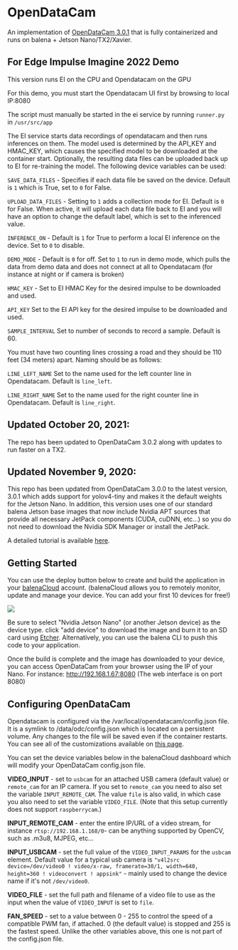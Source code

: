 # OpenDataCam
An implementation of [OpenDataCam 3.0.1](https://github.com/opendatacam/opendatacam) that is fully containerized and runs on balena + Jetson Nano/TX2/Xavier. 

## For Edge Impulse Imagine 2022 Demo
This version runs EI on the CPU and Opendatacam on the GPU

For this demo, you must start the Opendatacam UI first by browsing to local IP:8080
  
The script must manually be started in the ei service by running `runner.py` in `/usr/src/app`
  
The EI service starts data recordings of opendatacam and then runs inferences on them. The model used is determined by the API_KEY and HMAC_KEY, which causes the specified model to be downloaded at the container start. Optionally, the resulting data files can be uploaded back up to EI for re-training the model. The following device variables can be used:

`SAVE_DATA_FILES` - Specifies if each data file be saved on the device. Default is `1` which is True, set to `0` for False.

`UPLOAD_DATA_FILES` - Setting to `1` adds a collection mode for EI. Default is `0` for False. When active, it will upload each data file back to EI and you will have an option to change the default label, which is set to the inferenced value.

`INFERENCE_ON` - Default is `1` for True to perform a local EI inference on the device. Set to `0` to disable.

`DEMO_MODE` - Default is `0` for off. Set to `1` to run in demo mode, which pulls the data from demo data and does not connect at all to Opendatacam (for instance at night or if camera is broken)

`HMAC_KEY` - Set to EI HMAC Key for the desired impulse to be downloaded and used.

`API_KEY` Set to the EI API key for the desired impulse to be downloaded and used.

`SAMPLE_INTERVAL` Set to number of seconds to record a sample. Default is 60.

You must have two counting lines crossing a road and they should be 110 feet (34 meters) apart. Naming should be as follows:

`LINE_LEFT_NAME` Set to the name used for the left counter line in Opendatacam. Default is `line_left`.

`LINE_RIGHT_NAME` Set to the name used for the right counter line in Opendatacam. Default is `line_right`.

## Updated October 20, 2021:
The repo has been updated to OpenDataCam 3.0.2 along with updates to run faster on a TX2.

## Updated November 9, 2020:
This repo has been updated from OpenDataCam 3.0.0 to the latest version, 3.0.1 which adds support for yolov4-tiny and makes it the default weights for the Jetson Nano. In addition, this version uses one of our standard balena Jetson base images that now include Nvidia APT sources that provide all necessary JetPack components (CUDA, cuDNN, etc...) so you do not need to download the Nvidia SDK Manager or install the JetPack.

A detailed tutorial is available [here](https://www.balena.io/blog/using-opendatacam-and-balena-to-quantify-the-world-with-ai/).

## Getting Started

You can use the deploy button below to create and build the application in your [balenaCloud](https://www.balena.io/cloud/) account. (balenaCloud allows you to remotely monitor, update and manage your device. You can add your first 10 devices for free!)

[![](https://www.balena.io/deploy.png)](https://dashboard.balena-cloud.com/deploy?repoUrl=https://github.com/balenalabs-incubator/opendatacam)

Be sure to select "Nvidia Jetson Nano" (or another Jetson device) as the device type. click "add device" to download the image and burn it to an SD card using [Etcher](https://www.balena.io/etcher/). Alternatively, you can use the balena CLI to push this code to your application.

Once the build is complete and the image has downloaded to your device, you can access OpenDataCam from your browser using the IP of your Nano. For instance: http://192.168.1.67:8080 (The web interface is on port 8080)


## Configuring OpenDataCam

Opendatacam is configured via the /var/local/opendatacam/config.json file. It is a symlink to /data/odc/config.json which is located on a persistent volume. Any changes to the file will be saved even if the container restarts. You can see all of the customizations available on [this page](https://github.com/opendatacam/opendatacam/blob/master/documentation/CONFIG.md).

You can set the device variables below in the balenaCloud dashboard which will modify your OpenDataCam config.json file. 


**VIDEO_INPUT** - set to `usbcam` for an attached USB camera (default value) or `remote_cam` for an IP camera. If you set to `remote_cam` you need to also set the variable `INPUT_REMOTE_CAM`. The value `file` is also valid, in which case you also need to set the variable `VIDEO_FILE`. (Note that this setup currently does not support `raspberrycam`.)

**INPUT_REMOTE_CAM** - enter the entire IP/URL of a video stream, for instance `rtsp://192.168.1.168/0`- can be anything supported by OpenCV, such as .m3u8, MJPEG, etc...

**INPUT_USBCAM** - set the full value of the `VIDEO_INPUT_PARAMS` for the `usbcam` element. Default value for a typical usb camera is `"v4l2src device=/dev/video0 ! video/x-raw, framerate=30/1, width=640, height=360 ! videoconvert ! appsink"` - mainly used to change the device name if it's not `/dev/video0`.

**VIDEO_FILE** - set the full path and filename of a video file to use as the input when the value of `VIDEO_INPUT` is set to `file`.

**FAN_SPEED** - set to a value between 0 - 255 to control the speed of a compatible PWM fan, if attached. 0 (the default value) is stopped and 255 is the fastest speed. Unlike the other variables above, this one is not part of the config.json file.

